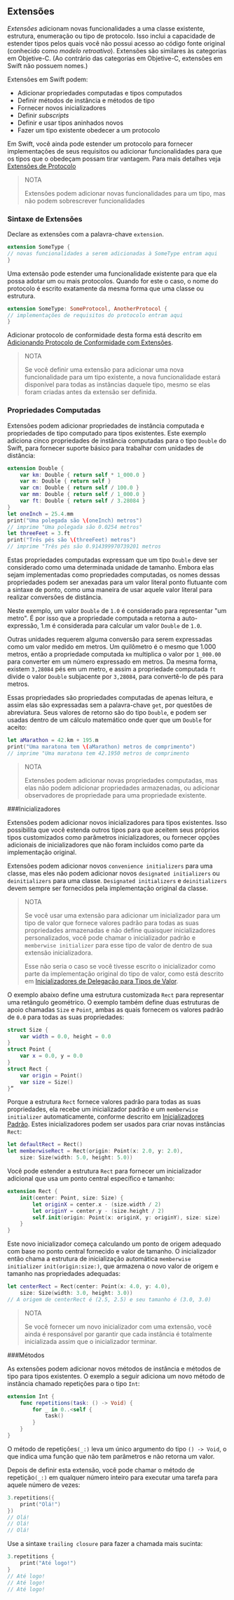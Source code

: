 ## Extensões

_Extensões_ adicionam novas funcionalidades a uma classe existente, estrutura, enumeração ou tipo de protocolo. Isso inclui a capacidade de estender tipos pelos quais você não possui acesso ao código fonte original (conhecido como _modelo retroativo_). 
Extensões são similares às categorias em Objetive-C. (Ao contrário das categorias em Objetive-C, extensões em Swift não possuem nomes.) 

Extensões em Swift podem: 

* Adicionar propriedades computadas e tipos computados 
* Definir métodos de instância e métodos de tipo 
* Fornecer novos inicializadores 
* Definir _subscripts_ 
* Definir e usar tipos aninhados novos
* Fazer um tipo existente obedecer a um protocolo 

Em Swift, você ainda pode estender um protocolo para fornecer implementações de seus requisitos ou adicionar funcionalidades para que os tipos que o obedeçam possam tirar vantagem. Para mais detalhes veja [Extensões de Protocolo](guia/protocolos.md#extensoesdeprotocolo) 

> NOTA
>
> Extensões podem adicionar novas funcionalidades para um tipo, mas não podem sobrescrever funcionalidades

### Sintaxe de Extensões 

Declare as extensões com a palavra-chave `extension`. 

```swift 
extension SomeType { 
// novas funcionalidades a serem adicionadas à SomeType entram aqui 
} 
``` 

Uma extensão pode estender uma funcionalidade existente para que ela possa adotar um ou mais protocolos. Quando for este o caso, o nome do protocolo é escrito exatamente da mesma forma que uma classe ou estrutura. 

```swift 
extension SomeType: SomeProtocol, AnotherProtocol { 
// implementações de requisitos do protocolo entram aqui
} 
``` 

Adicionar protocolo de conformidade desta forma está descrito em [Adicionando Protocolo de Conformidade com Extensões](guia/protocolos.md#adicionandoprotocolosdeconformidade). 

> NOTA 
> 
> Se você definir uma extensão para adicionar uma nova funcionalidade para um tipo existente, a nova funcionalidade estará disponível para todas as instâncias daquele tipo, mesmo se elas foram criadas antes da extensão ser definida.

### Propriedades Computadas 

Extensões podem adicionar propriedades de instância computada e propriedades de tipo computado para tipos existentes. Este exemplo adiciona cinco propriedades de instância computadas para o tipo `Double` do Swift, para fornecer suporte básico para trabalhar com unidades de distância: 

```swift 
extension Double { 
    var km: Double { return self * 1_000.0 } 
    var m: Double { return self } 
    var cm: Double { return self / 100.0 } 
    var mm: Double { return self / 1_000.0 } 
    var ft: Double { return self / 3.28084 } 
} 
let oneInch = 25.4.mm 
print("Uma polegada são \(oneInch) metros") 
// imprime "Uma polegada são 0.0254 metros" 
let threeFeet = 3.ft 
print("Três pés são \(threeFeet) metros") 
// imprime "Três pés são 0.914399970739201 metros 
``` 
Estas propriedades computadas expressam que um tipo `Double` deve ser considerado como uma determinada unidade de tamanho. Embora elas sejam implementadas como propriedades computadas, os nomes dessas propriedades podem ser anexadas para um valor literal ponto flutuante com a sintaxe de ponto, como uma maneira de usar aquele valor literal para realizar conversões de distância. 

Neste exemplo, um valor `Double` de `1.0` é considerado para representar "um metro". É por isso que a propriedade computada `m` retorna a auto-expressão, 1.m é considerada para calcular um valor `Double` de `1.0`. 

Outras unidades requerem alguma conversão para serem expressadas como um valor medido em metros. Um quilômetro é o mesmo que 1.000 metros, então a propriedade computada `km` multiplica o valor por `1_000.00` para converter em um número expressado em metros. Da mesma forma, existem `3,28084` pés em um metro, e assim a propriedade computada `ft` divide o valor `Double` subjacente por `3,28084`, para convertê-lo de pés para metros. 

Essas propriedades são propriedades computadas de apenas leitura, e assim elas são expressadas sem a palavra-chave `get`, por questões de abreviatura. Seus valores de retorno são do tipo `Double`, e podem ser usadas dentro de um cálculo matemático onde quer que um `Double` for aceito: 

```swift 
let aMarathon = 42.km + 195.m 
print("Uma maratona tem \(aMarathon) metros de comprimento") 
// imprime "Uma maratona tem 42.1950 metros de comprimento 
``` 

> NOTA 
> 
> Extensões podem adicionar novas propriedades computadas, mas elas não podem adicionar propriedades armazenadas, ou adicionar observadores de propriedade para uma propriedade existente.

###Inicializadores

Extensões podem adicionar novos inicializadores para tipos existentes. Isso possibilita que você estenda outros tipos para que aceitem seus próprios tipos customizados como parâmetros inicializadores, ou fornecer opções adicionais de inicializadores que não foram incluidos como parte da implementação original.

Extensões podem adicionar novos `convenience initializers` para uma classe, mas eles não podem adicionar novos `designated initializers` ou `deinitializers` para uma classe.
`Designated initializers` e `deinitializers` devem sempre ser fornecidos pela implementação original da classe. 

> NOTA 
> 
> Se você usar uma extensão para adicionar um inicializador para um tipo de valor que fornece valores padrão para todas as suas propriedades armazenadas e não define quaisquer inicializadores personalizados, você pode chamar o inicializador padrão e `memberwise initializer` para esse tipo de valor de dentro de sua extensão inicializadora. 
> 
> Esse não seria o caso se você tivesse escrito o inicializador como parte da implementação original do tipo de valor, como está descrito em [Inicializadores de Delegação para Tipos de Valor](guia/initialization#InicializadoresDeDelegacaoParaTiposDeValor).

O exemplo abaixo define uma estrutura customizada `Rect` para representar uma retângulo geométrico. O exemplo também define duas estruturas de apoio chamadas `Size` e `Point`, ambas as quais fornecem os valores padrão de `0.0` para todas as suas propriedades:


```swift 
struct Size {
    var width = 0.0, height = 0.0
}
struct Point {
    var x = 0.0, y = 0.0
}
struct Rect {
    var origin = Point()
    var size = Size()
}”
```

Porque a estrutura `Rect` fornece valores padrão para todas as suas propriedades, ela recebe um inicializador padrão e um `memberwise initializer` automaticamente, conforme descrito em [Inicializadores Padrão](guia/initialization#InicializadoresPadrao). Estes inicializadores podem ser usados para criar novas instâncias `Rect`:

```swift 
let defaultRect = Rect()
let memberwiseRect = Rect(origin: Point(x: 2.0, y: 2.0),
    size: Size(width: 5.0, height: 5.0)) 
```

Você pode estender a estrutura `Rect` para fornecer um inicializador adicional que usa um ponto central específico e tamanho:

```swift 
extension Rect {
    init(center: Point, size: Size) {
        let originX = center.x - (size.width / 2)
        let originY = center.y - (size.height / 2)
        self.init(origin: Point(x: originX, y: originY), size: size)
    }
}
```
Este novo inicializador começa calculando um ponto de origem adequado com base no ponto central fornecido e valor de tamanho. O inicializador então chama a estrutura de inicialização automática `memberwise initializer` `init(origin:size:)`, que armazena o novo valor de origem e tamanho nas propriedades adequadas:

```swift 
let centerRect = Rect(center: Point(x: 4.0, y: 4.0),
    size: Size(width: 3.0, height: 3.0))
// A origem de centerRect é (2.5, 2.5) e seu tamanho é (3.0, 3.0)
```

> NOTA 
> 
> Se você fornecer um novo inicializador com uma extensão, você ainda é responsável por garantir que cada instância é totalmente inicializada assim que o inicializador terminar.


###Métodos

As extensões podem adicionar novos métodos de instância e métodos de tipo para tipos existentes. O exemplo a seguir adiciona um novo método de instância chamado repetições para o tipo `Int`:

```swift 
extension Int {
    func repetitions(task: () -> Void) {
        for _ in 0..<self {
            task()
        }
    }
}
```
O método de repetições`(_:)` leva um único argumento do tipo `() -> Void`, o que indica uma função que não tem parâmetros e não retorna um valor.

Depois de definir esta extensão, você pode chamar o método de repetição`(_:)` em qualquer número inteiro para executar uma tarefa para aquele número de vezes:

```swift 
3.repetitions({
    print("Olá!")
})
// Olá!
// Olá!
// Olá!
```
Use a sintaxe `trailing closure` para fazer a chamada mais sucinta:

```swift 
3.repetitions {
    print("Até logo!")
}
// Até logo!
// Até logo!
// Até logo!
```